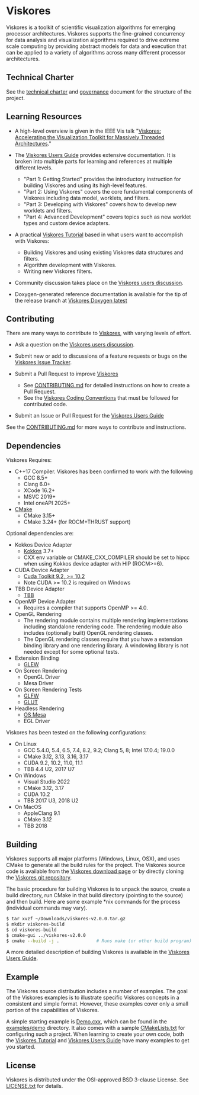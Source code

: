 # Viskores #

Viskores is a toolkit of scientific visualization algorithms for emerging
processor architectures. Viskores supports the fine-grained concurrency for
data analysis and visualization algorithms required to drive extreme scale
computing by providing abstract models for data and execution that can be
applied to a variety of algorithms across many different processor
architectures.

## Technical Charter

See the [technical charter] and [governance] document for the structure of
the project.

## Learning Resources ##

  + A high-level overview is given in the IEEE Vis talk "[Viskores:
    Accelerating the Visualization Toolkit for Massively Threaded
    Architectures][Viskores Overview]."

  + The [Viskores Users Guide] provides extensive documentation. It is broken
    into multiple parts for learning and references at multiple different
    levels.
      + "Part 1: Getting Started" provides the introductory instruction for
        building Viskores and using its high-level features.
      + "Part 2: Using Viskores" covers the core fundamental components of
        Viskores including data model, worklets, and filters.
      + "Part 3: Developing with Viskores" covers how to develop new worklets
        and filters.
      + "Part 4: Advanced Development" covers topics such as new worklet
        types and custom device adapters.

  + A practical [Viskores Tutorial] based in what users want to accomplish with
    Viskores:
      + Building Viskores and using existing Viskores data structures and filters.
      + Algorithm development with Viskores.
      + Writing new Viskores filters.

  + Community discussion takes place on the [Viskores users discussion].

  + Doxygen-generated reference documentation is available for the tip of the
    release branch at [Viskores Doxygen latest]


## Contributing ##

There are many ways to contribute to [Viskores], with varying levels of
effort.

  + Ask a question on the [Viskores users discussion].

  + Submit new or add to discussions of a feature requests or bugs on the
    [Viskores Issue Tracker].

  + Submit a Pull Request to improve [Viskores]
      + See [CONTRIBUTING.md] for detailed instructions on how to create a
        Pull Request.
      + See the [Viskores Coding Conventions] that must be followed for
        contributed code.

  + Submit an Issue or Pull Request for the [Viskores Users Guide]

See the [CONTRIBUTING.md] for more ways to contribute and instructions.

## Dependencies ##

Viskores Requires:

  + C++17 Compiler. Viskores has been confirmed to work with the following
      + GCC 8.5+
      + Clang 6.0+
      + XCode 16.2+
      + MSVC 2019+
      + Intel oneAPI 2025+
  + [CMake](http://www.cmake.org/download/)
      + CMake 3.15+
      + CMake 3.24+ (for ROCM+THRUST support)

Optional dependencies are:

  + Kokkos Device Adapter
      + [Kokkos](https://kokkos.github.io/) 3.7+
      + CXX env variable or CMAKE_CXX_COMPILER should be set to
        hipcc when using Kokkos device adapter with HIP (ROCM>=6).
  + CUDA Device Adapter
      + [Cuda Toolkit 9.2, >= 10.2](https://developer.nvidia.com/cuda-toolkit)
      + Note CUDA >= 10.2 is required on Windows
  + TBB Device Adapter
      + [TBB](https://www.threadingbuildingblocks.org/)
  + OpenMP Device Adapter
      + Requires a compiler that supports OpenMP >= 4.0.
  + OpenGL Rendering
      + The rendering module contains multiple rendering implementations
        including standalone rendering code. The rendering module also
        includes (optionally built) OpenGL rendering classes.
      + The OpenGL rendering classes require that you have a extension
        binding library and one rendering library. A windowing library is
        not needed except for some optional tests.
  + Extension Binding
      + [GLEW](http://glew.sourceforge.net/)
  + On Screen Rendering
      + OpenGL Driver
      + Mesa Driver
  + On Screen Rendering Tests
      + [GLFW](http://www.glfw.org/)
      + [GLUT](http://freeglut.sourceforge.net/)
  + Headless Rendering
      + [OS Mesa](https://www.mesa3d.org/osmesa.html)
      + EGL Driver

Viskores has been tested on the following configurations:
  + On Linux
      + GCC 5.4.0, 5.4, 6.5, 7.4, 8.2, 9.2; Clang 5, 8; Intel 17.0.4; 19.0.0
      + CMake 3.12, 3.13, 3.16, 3.17
      + CUDA 9.2, 10.2, 11.0, 11.1
      + TBB 4.4 U2, 2017 U7
  + On Windows
      + Visual Studio 2022
      + CMake 3.12, 3.17
      + CUDA 10.2
      + TBB 2017 U3, 2018 U2
  + On MacOS
      + AppleClang 9.1
      + CMake 3.12
      + TBB 2018


## Building ##

Viskores supports all major platforms (Windows, Linux, OSX), and uses CMake
to generate all the build rules for the project. The Viskores source code is
available from the [Viskores download page] or by directly cloning the [Viskores
git repository].

The basic procedure for building Viskores is to unpack the source, create a
build directory, run CMake in that build directory (pointing to the source)
and then build. Here are some example *nix commands for the process
(individual commands may vary).

```sh
$ tar xvzf ~/Downloads/viskores-v2.0.0.tar.gz
$ mkdir viskores-build
$ cd viskores-build
$ cmake-gui ../viskores-v2.0.0
$ cmake --build -j .              # Runs make (or other build program)
```

A more detailed description of building Viskores is available in the [Viskores
Users Guide].


## Example ##

The Viskores source distribution includes a number of examples. The goal of the
Viskores examples is to illustrate specific Viskores concepts in a consistent and
simple format. However, these examples cover only a small portion of the
capabilities of Viskores.

A simple starting example is [Demo.cxx](examples/demo/Demo.cxx), which can be
found in the [examples/demo](examples/demo) directory. It also comes with a
sample [CMakeLists.txt](examples/demo/CMakeLists.txt) for configuring such a
project. When learning to create your own code, both the [Viskores Tutorial] and
[Viskores Users Guide] have many examples to get you started.

## License ##

Viskores is distributed under the OSI-approved BSD 3-clause License.
See [LICENSE.txt](LICENSE.txt) for details.


[Viskores]:                             https://github.com/Viskores/viskores
[Viskores Coding Conventions]:          docs/CodingConventions.md
[Viskores Doxygen latest]:              https://viskores.github.io/viskores-doxygen/
[Viskores download page]:               https://github.com/Viskores/viskores/releases
[Viskores git repository]:              https://github.com/Viskores/viskores
[Viskores Issue Tracker]:               https://github.com/Viskores/viskores/issues
[Viskores Overview]:                    http://m.vtk.org/images/2/29/ViskoresVis2016.pptx
[Viskores Users Guide]:                 https://viskores.readthedocs.io/en/latest/
[Viskores users discussion]:            https://github.com/Viskores/viskores/discussions
[Viskores Tutorial]:                    tutorial/README.md
[CONTRIBUTING.md]:                      CONTRIBUTING.md
[High Performance Software Foundation]: https://hpsf.io/
[technical charter]:                    docs/technical-charter.pdf
[governance]:                           GOVERNANCE.md
